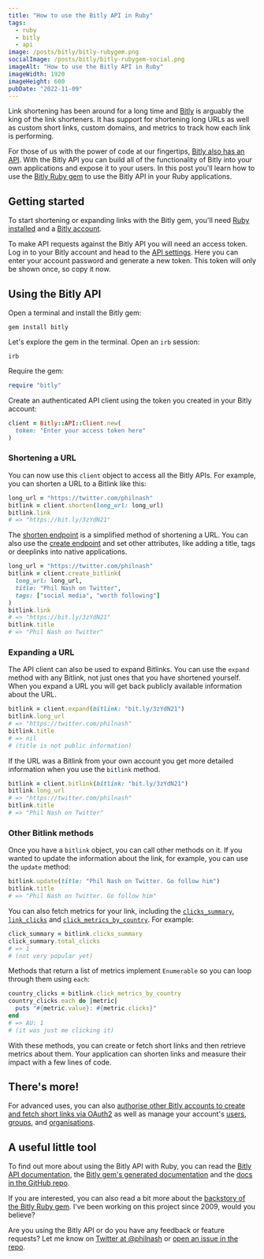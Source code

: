 ```yaml
---
title: "How to use the Bitly API in Ruby"
tags:
  - ruby
  - bitly
  - api
image: /posts/bitly/bitly-rubygem.png
socialImage: /posts/bitly/bitly-rubygem-social.png
imageAlt: "How to use the Bitly API in Ruby"
imageWidth: 1920
imageHeight: 600
pubDate: "2022-11-09"
---
```


Link shortening has been around for a long time and [Bitly](https://bitly.com/) is arguably the king of the link shorteners. It has support for shortening long URLs as well as custom short links, custom domains, and metrics to track how each link is performing.

For those of us with the power of code at our fingertips, [Bitly also has an API](https://dev.bitly.com/). With the Bitly API you can build all of the functionality of Bitly into your own applications and expose it to your users. In this post you'll learn how to use the [Bitly Ruby gem](https://rubygems.org/gems/bitly) to use the Bitly API in your Ruby applications.

## Getting started

To start shortening or expanding links with the Bitly gem, you'll need [Ruby installed](https://www.ruby-lang.org/en/downloads/) and a [Bitly account](https://bitly.com/pages/pricing).

To make API requests against the Bitly API you will need an access token. Log in to your Bitly account and head to the [API settings](https://app.bitly.com/settings/api/). Here you can enter your account password and generate a new token. This token will only be shown once, so copy it now.

## Using the Bitly API

Open a terminal and install the Bitly gem:

```shell
gem install bitly
```

Let's explore the gem in the terminal. Open an `irb` session:

```shell
irb
```

Require the gem:

```ruby
require "bitly"
```

Create an authenticated API client using the token you created in your Bitly account:

```ruby
client = Bitly::API::Client.new(
  token: "Enter your access token here"
)
```

### Shortening a URL

You can now use this `client` object to access all the Bitly APIs. For example, you can shorten a URL to a Bitlink like this:

```ruby
long_url = "https://twitter.com/philnash"
bitlink = client.shorten(long_url: long_url)
bitlink.link
# => "https://bit.ly/3zYdN21"
```

The [shorten endpoint](https://dev.bitly.com/api-reference/#createBitlink) is a simplified method of shortening a URL. You can also use the [create endpoint](https://dev.bitly.com/api-reference/#createBitlink) and set other attributes, like adding a title, tags or deeplinks into native applications.

```ruby
long_url = "https://twitter.com/philnash"
bitlink = client.create_bitlink(
  long_url: long_url,
  title: "Phil Nash on Twitter",
  tags: ["social media", "worth following"]
)
bitlink.link
# => "https://bit.ly/3zYdN21"
bitlink.title
# => "Phil Nash on Twitter"
```

### Expanding a URL

The API client can also be used to expand Bitlinks. You can use the `expand` method with any Bitlink, not just ones that you have shortened yourself. When you expand a URL you will get back publicly available information about the URL.

```ruby
bitlink = client.expand(bitlink: "bit.ly/3zYdN21")
bitlink.long_url
# => "https://twitter.com/philnash"
bitlink.title
# => nil
# (title is not public information)
```

If the URL was a Bitlink from your own account you get more detailed information when you use the `bitlink` method.

```ruby
bitlink = client.bitlink(bitlink: "bit.ly/3zYdN21")
bitlink.long_url
# => "https://twitter.com/philnash"
bitlink.title
# => "Phil Nash on Twitter"
```

### Other Bitlink methods

Once you have a `bitlink` object, you can call other methods on it. If you wanted to update the information about the link, for example, you can use the `update` method:

```ruby
bitlink.update(title: "Phil Nash on Twitter. Go follow him")
bitlink.title
# => "Phil Nash on Twitter. Go follow him"
```

You can also fetch metrics for your link, including the [`clicks_summary`](https://dev.bitly.com/api-reference/#getClicksSummaryForBitlink), [`link_clicks`](https://dev.bitly.com/api-reference/#getClicksForBitlink) and [`click_metrics_by_country`](https://dev.bitly.com/api-reference/#getMetricsForBitlinkByCountries). For example:

```ruby
click_summary = bitlink.clicks_summary
click_summary.total_clicks
# => 1
# (not very popular yet)
```

Methods that return a list of metrics implement `Enumerable` so you can loop through them using `each`:

```ruby
country_clicks = bitlink.click_metrics_by_country
country_clicks.each do |metric|
  puts "#{metric.value}: #{metric.clicks}"
end
# => AU: 1
# (it was just me clicking it)
```

With these methods, you can create or fetch short links and then retrieve metrics about them. Your application can shorten links and measure their impact with a few lines of code.

## There's more!

For advanced uses, you can also [authorise other Bitly accounts to create and fetch short links via OAuth2](https://github.com/philnash/bitly/blob/main/docs/authentication.md) as well as manage your account's [users](https://github.com/philnash/bitly/blob/main/docs/users.md), [groups](https://github.com/philnash/bitly/blob/main/docs/groups.md), and [organisations](https://github.com/philnash/bitly/blob/main/docs/organizations.md).

## A useful little tool

To find out more about using the Bitly API with Ruby, you can read the [Bitly API documentation](https://dev.bitly.com/), the [Bitly gem's generated documentation](https://www.rubydoc.info/gems/bitly/) and the [docs in the GitHub repo](https://github.com/philnash/bitly/tree/main/docs).

If you are interested, you can also read a bit more about the [backstory of the Bitly Ruby gem](/blog/2020/03/17/the-story-of-a-midly-popular-ruby-gem/). I've been working on this project since 2009, would you believe?

Are you using the Bitly API or do you have any feedback or feature requests? Let me know on [Twitter at @philnash](https://twitter.com/philnash) or [open an issue in the repo](https://github.com/philnash/bitly/issues).